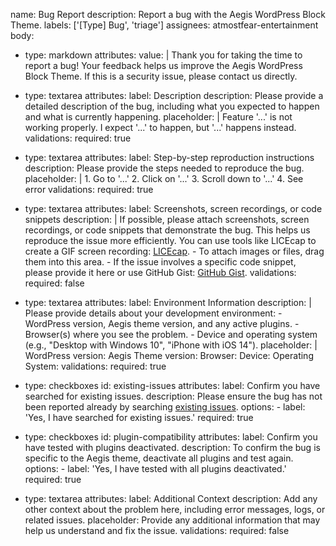 name: Bug Report
description: Report a bug with the Aegis WordPress Block Theme.
labels: ['[Type] Bug', 'triage']
assignees: atmostfear-entertainment
body:

-   type: markdown
    attributes:
    value: |
    Thank you for taking the time to report a bug! Your feedback helps us improve the Aegis WordPress Block Theme. If this is a security issue, please contact us directly.

-   type: textarea
    attributes:
    label: Description
    description: Please provide a detailed description of the bug, including what you expected to happen and what is currently happening.
    placeholder: |
    Feature '...' is not working properly. I expect '...' to happen, but '...' happens instead.
    validations:
    required: true

-   type: textarea
    attributes:
    label: Step-by-step reproduction instructions
    description: Please provide the steps needed to reproduce the bug.
    placeholder: | 1. Go to '...' 2. Click on '...' 3. Scroll down to '...' 4. See error
    validations:
    required: true

-   type: textarea
    attributes:
    label: Screenshots, screen recordings, or code snippets
    description: |
    If possible, please attach screenshots, screen recordings, or code snippets that demonstrate the bug. This helps us reproduce the issue more efficiently. You can use tools like LICEcap to create a GIF screen recording: [LICEcap](https://www.cockos.com/licecap/). - To attach images or files, drag them into this area. - If the issue involves a specific code snippet, please provide it here or use GitHub Gist: [GitHub Gist](https://gist.github.com).
    validations:
    required: false

-   type: textarea
    attributes:
    label: Environment Information
    description: |
    Please provide details about your development environment: - WordPress version, Aegis theme version, and any active plugins. - Browser(s) where you see the problem. - Device and operating system (e.g., "Desktop with Windows 10", "iPhone with iOS 14").
    placeholder: |
    WordPress version:
    Aegis Theme version:
    Browser:
    Device:
    Operating System:
    validations:
    required: true

-   type: checkboxes
    id: existing-issues
    attributes:
    label: Confirm you have searched for existing issues.
    description: Please ensure the bug has not been reported already by searching [existing issues](https://github.com/aegiswp/theme/issues).
    options: - label: 'Yes, I have searched for existing issues.'
    required: true

-   type: checkboxes
    id: plugin-compatibility
    attributes:
    label: Confirm you have tested with plugins deactivated.
    description: To confirm the bug is specific to the Aegis theme, deactivate all plugins and test again.
    options: - label: 'Yes, I have tested with all plugins deactivated.'
    required: true

-   type: textarea
    attributes:
    label: Additional Context
    description: Add any other context about the problem here, including error messages, logs, or related issues.
    placeholder: Provide any additional information that may help us understand and fix the issue.
    validations:
    required: false
